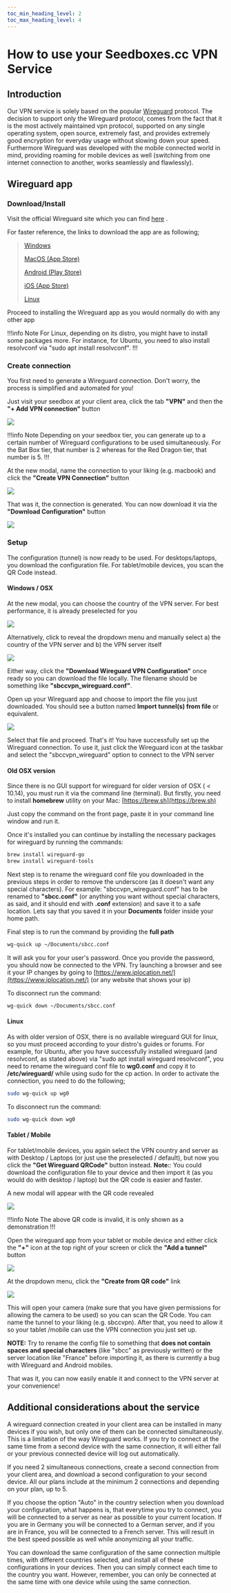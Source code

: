 ```yaml
---
toc_min_heading_level: 2
toc_max_heading_level: 4
---
```


# How to use your Seedboxes.cc VPN Service

## Introduction

Our VPN service is solely based on the popular [Wireguard](http://www.wireguard.com) protocol. The decision to support only the Wireguard protocol, comes from the fact that it is the most actively maintained vpn protocol, supported on any single operating system, open source, extremely fast, and provides extremely good encryption for everyday usage without slowing down your speed. Furthermore Wireguard was developed with the mobile connected world in mind, providing roaming for mobile devices as well (switching from one internet connection to another, works seamlessly and flawlessly).

## Wireguard app

### Download/Install

Visit the official Wireguard site which you can find [here](https://www.wireguard.com/install/) .

For faster reference, the links to download the app are as following;
> [Windows](https://download.wireguard.com/windows-client/wireguard-installer.exe)
> 
> [MacOS (App Store)](https://itunes.apple.com/us/app/wireguard/id1451685025?ls=1&mt=12)
> 
> [Android (Play Store)](https://play.google.com/store/apps/details?id=com.wireguard.android)
> 
> [iOS (App Store)](https://itunes.apple.com/us/app/wireguard/id1441195209?ls=1&mt=8)
> 
> [Linux](https://www.wireguard.com/install/)

Proceed to installing the Wireguard app as you would normally do with any other app

!!!info Note
For Linux, depending on its distro, you might have to install some packages more. For instance, for Ubuntu, you need to also install resolvconf via "sudo apt install resolvconf".
!!!


### Create connection

You first need to generate a Wireguard connection. Don't worry, the process is simplified and automated for you!

Just visit your seedbox at your client area, click the tab **"VPN"** and then the **"+ Add VPN connection"** button

![](https://rapiddot-support-community-uploads.s3.amazonaws.com/uploads/image-1648459423755.jpeg)

!!!info Note
Depending on your seedbox tier, you can generate up to a certain number of Wireguard configurations to be used simultaneously. For the Bat Box tier, that number is 2 whereas for the Red Dragon tier, that number is 5.
!!!

At the new modal, name the connection to your liking (e.g. macbook) and click the **"Create VPN Connection"** button

![](https://rapiddot-support-community-uploads.s3.amazonaws.com/uploads/image-1648459527106.06.58.jpg)

That was it, the connection is generated. You can now download it via the **"Download Configuration"** button

![](https://rapiddot-support-community-uploads.s3.amazonaws.com/uploads/image-1648459846806.jpeg)

### Setup

The  configuration (tunnel) is now ready to be used. For desktops/laptops, you download the configuration file. For tablet/mobile devices, you scan the QR Code instead.

#### Windows / OSX

At the new modal, you can choose the country of the VPN server. For best performance, it is already preselected for you

![](https://rapiddot-support-community-uploads.s3.amazonaws.com/uploads/image-1648460150844.34.34.jpg)

Alternatively, click to reveal the dropdown menu and manually select a) the country of the VPN server and b) the VPN server itself

![](https://rapiddot-support-community-uploads.s3.amazonaws.com/uploads/image-1648460231246.09.15.jpg)

Either way, click the **"Download Wireguard VPN Configuration"** once ready so you can download the file locally.
The filename should be something like **"sbccvpn_wireguard.conf"**.

Open up your Wireguard app and choose to import the file you just downloaded. You should see a button named **Import tunnel(s) from file** or equivalent.

![](https://rapiddot-support-community-uploads.s3.amazonaws.com/uploads/image-1648460775037.jpeg)

Select that file and proceed. That's it! You have successfully set up the Wireguard connection.
To use it, just click the Wireguard icon at the taskbar and select the "sbccvpn_wireguard" option to connect to the VPN server

#### Old OSX version

Since there is no GUI support for wireguard for older version of OSX ( < 10.14), you must run it via the command line (terminal). But firstly, you need to install **homebrew** utility on your Mac: [https://brew.sh](https://brew.sh)

Just copy the command on the front page, paste it in your command line window and run it.

Once it's installed you can continue by installing the necessary packages for wireguard by running the commands:

```bash
brew install wireguard-go
brew install wireguard-tools
```

Next step is to rename the wireguard conf file you downloaded in the previous steps in order to remove the underscore (as it doesn't want any special characters). For example: "sbccvpn_wireguard.conf" has to be renamed to **"sbcc.conf"** (or anything you want without special characters, as said, and it should end with **.conf** extension) and save it to a safe location. Lets say that you saved it in your **Documents** folder inside your home path.

Final step is to run the command by providing the **full path**

```bash
wg-quick up ~/Documents/sbcc.conf
```

It will ask you for your user's password. Once you provide the password, you should now be connected to the VPN. Try launching a browser and see it your IP changes by going to [https://www.iplocation.net/](https://www.iplocation.net/) (or any website that shows your ip)

To disconnect run the command:

```bash
wg-quick down ~/Documents/sbcc.conf
```

#### Linux

As with older version of OSX, there is no available wireguard GUI for linux, so you must proceed according to your distro's guides or forums.
For example, for Ubuntu, after you have successfully installed wireguard (and resolvconf, as stated above) via "sudo apt install wireguard resolvconf", you need to rename the wireguard conf file to **wg0.conf** and copy it to **/etc/wireguard/** while using sudo for the cp action.
In order to activate the connection, you need to do the following;

```bash
sudo wg-quick up wg0
```

To disconnect run the command:

```bash
sudo wg-quick down wg0
```

#### Tablet / Mobile

For tablet/mobile devices, you again select the VPN country and server as with Desktop / Laptops (or just use the preselected / default), but now you click the **"Get Wireguard QRCode"** button instead.
**Note:**: You could download the configuration file to your device and then import it (as you would do with desktop / laptop) but the QR code is easier and faster.

A new modal will appear with the QR code revealed

![](https://rapiddot-support-community-uploads.s3.amazonaws.com/uploads/image-1648461338777.09.59.jpg)

!!!info Note
The above QR code is invalid, it is only shown as a demonstration
!!!

Open the wireguard app from your tablet or mobile device and either click the **"+"** icon at the top right of your screen or click the **"Add a tunnel"** button

![](https://rapiddot-support-community-uploads.s3.amazonaws.com/uploads/image-1648462904700.21.22.jpg)

At the dropdown menu, click the **"Create from QR code"** link

![](https://rapiddot-support-community-uploads.s3.amazonaws.com/uploads/image-1648462913397.21.34.jpg)

This will open your camera (make sure that you have given permissions for allowing the camera to be used) so you can scan the QR Code.
You can name the tunnel to your liking (e.g. sbccvpn). After that, you need to allow it so your tablet /mobile can use the VPN connection you just set up.

**NOTE:** Try to rename the config file to something that **does not contain spaces and special characters** (like "sbcc" as previously written) or the server location like "France" before importing it, as there is currently a bug with Wireguard and Android mobiles.

That was it, you can now easily enable it and connect to the VPN server at your convenience!

## Additional considerations about the service

A wireguard connection created in your client area can be installed in many devices if you wish, but only one of them can be connected simultaneously. This is a limitation of the way Wireguard works. If you try to connect at the same time from a second device with the same connection, it will either fail or your previous connected device will log out automatically.

If you need 2 simultaneous connections, create a second connection from your client area, and download a second configuration to your second device. All our plans include at the minimum 2 connections and depending on your plan, up to 5.

If you choose the option "Auto" in the country selection when you download your configuration, what happens is, that everytime you try to connect, you will be connected to a server as near as possible to your current location. If you are in Germany you will be connected to a German server, and if you are in France, you will be connected to a French server. This will result in the best speed possible as well while anonymizing all your traffic.

You can download the same configuration of the same connection multiple times, with different countries selected, and install all of these configurations in your devices. Then you can simply connect each time to the country you want. However, remember, you can only be connected at the same time with one device while using the same connection.